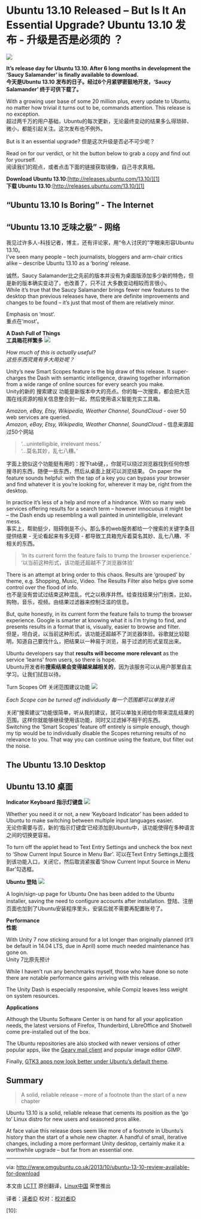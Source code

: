 Ubuntu 13.10 Released – But Is It An Essential Upgrade?
Ubuntu 13.10 发布 - 升级是否是必须的 ？
================================================================================
![](http://www.omgubuntu.co.uk/wp-content/uploads/2013/10/Screen-Shot-2013-10-16-at-15.43.jpg)

**It’s release day for Ubuntu 13.10. After 6 long months in development the ‘Saucy Salamander’ is finally available to download.**  
**今天是Ubuntu 13.10 发布的日子。经过6个月紧锣密鼓地开发，‘Saucy Salamander’ 终于可供下载了。**

With a growing user base of some 20 million plus, every update to Ubuntu, no matter how trivial it turns out to be, commands attention. This release is no exception.  
超过两千万的用户基础，Ubuntu的每次更新，无论最终变动的结果多么得琐碎、微小，都能引起关注。这次发布也不例外。

But is it an essential upgrade?
但是这次升级是否必不可少呢？

Read on for our verdict, or hit the button below to grab a copy and find out for yourself.  
阅读我们的观点，或者点击下面的链接获取镜像，自己寻求真相。

**Download Ubuntu 13.10**:[http://releases.ubuntu.com/13.10/][1]  
**下载 Ubuntu 13.10**:[http://releases.ubuntu.com/13.10/][1]

## “Ubuntu 13.10 Is Boring” - The Internet ##
## “Ubuntu 13.10 乏味之极” - 网络 ##  

我见过许多人-科技记者，博主，还有评论家，用“令人讨厌的”字眼来形容Ubuntu 13.10。  
I’ve seen many people – tech journalists, bloggers and arm-chair critics alike – describe Ubuntu 13.10 as a ‘boring’ release.

诚然，Saucy Salamander比之先前的版本并没有为桌面版添加多少新的特色，但是新的版本确实变动了，也改善了，只不过
大多数变动相较而言很小。  
While it’s true that the Saucy Salamander brings fewer new features to the desktop than previous releases have, there are definite improvements and changes to be found – it’s just that most of them are relatively minor.

Emphasis on ‘most‘.  
重点在‘most’。

**A Dash Full of Things**  
**工具箱花样繁多**
![](http://www.omgubuntu.co.uk/wp-content/uploads/2013/09/as2.jpg)

*How much of this is actually useful?*  
*这些东西究竟有多大用处呢？*

Unity’s new Smart Scopes feature is the big draw of this release. It super-charges the Dash with semantic intelligence, drawing together information from a wide range of online sources for every search you make.  
Unity的新的 搜索建议 功能是新版本中大的亮点。你的每一次搜索，都会把大范围在线资源的相关信息整合到一起，然后使用语义智能充实工具箱。  

*Amazon, eBay, Etsy, Wikipedia, Weather Channel, SoundCloud* - over 50 web services are queried.  
*Amazon, eBay, Etsy, Wikipedia, Weather Channel, SoundCloud* - 信息来源超过50个网站  

> ‘…unintelligible, irrelevant mess.’  
> ‘…莫名其妙，乱七八糟。’ 

字面上貌似这个功能挺有用的：按下tab键，，你就可以绕过浏览器找到任何你想搜寻的东西，随便一些东西，然后从桌面上就可以浏览结果。
On paper the feature sounds helpful: with the tap of a key you can bypass your browser and find whatever it is you’re looking for, wherever it may be, right from the desktop.

In practice it’s less of a help and more of a hindrance. With so many web services offering results for a search term – however innocuous it might be – the Dash ends up resembling a wall painted in unintelligible, irrelevant mess.  
事实上，帮助挺少，阻碍倒是不小。那么多的web服务都给一个搜索的关键字条目提供结果 - 无论看起来有多无碍 - 
都导致工具箱充斥着莫名其妙、乱七八糟、不相关的东西。 

> ‘In its current form the feature fails to trump the browser experience.’  
> ‘以当前这种形式，该功能还超越不了浏览器体验’

There is an attempt at bring order to this chaos. Results are ‘grouped’ by theme, e.g. Shopping, Music, Video. The Results Filter also helps give some control over the flood of info.  
也不是没有尝试过结束这种混乱，代之以秩序井然。给查找结果分门别类，比如，购物，音乐，视频。由结果过滤器来控制泛滥的信息。

But, quite honestly, in its current form the feature fails to trump the browser experience. Google is smarter at knowing what it is I’m trying to find, and presents results in a format that is, visually, easier to browse and filter.  
但是，坦白说，以当前这种形式，该功能还超越不了浏览器体验。谷歌就比较聪明，知道自己要找什么，把结果以一种易于浏览，易于过滤的形式呈现出来。

Ubuntu developers say that **results will become more relevant** as the service ‘learns’ from users, so there is hope.  
Ubuntu开发者称**搜索结果会变得越来越相关的**，因为该服务可以从用户那里自主学习。让我们拭目以待。


Turn Scopes Off
关闭范围建议功能
![](http://www.omgubuntu.co.uk/wp-content/uploads/2013/06/Screen-Shot-2013-06-07-at-12.59.jpg)

*Each Scope can be turned off individually*
*每一个范围都可以单独关闭* 

关闭“搜索建议”功能很简单，听从我的建议，就可以单独关闭给你带来混乱结果的范围。这样你就能够继续使用该功能，同时又过滤掉不相干的东西。  
Switching the ‘Smart Scopes’ feature off entirely is simple enough, though my tip would be to individually disable the Scopes returning results of no relevance to you. That way you can continue using the feature, but filter out the noise.

## The Ubuntu 13.10 Desktop ##
## Ubuntu 13.10 桌面 ##
**Indicator Keyboard**
**指示灯键盘**
![](http://www.omgubuntu.co.uk/wp-content/uploads/2013/10/a.jpg)

Whether you need it or not, a new ‘Keyboard Indicator’ has been added to Ubuntu to make switching between multiple input languages easier.  
无论你需要与否，新的‘指示灯键盘’已经添加到Ubuntu中，该功能使得在多种语言之间的切换更容易。  

To turn off the applet head to Text Entry Settings and uncheck the box next to ‘Show Current Input Source in Menu Bar’.
可以在Text Entry Settings上面找到该功能入口，关闭它，然后取消紧挨着‘Show Current Input Source in Menu Bar’勾选框。

**Ubuntu 登陆**
![](http://www.omgubuntu.co.uk/wp-content/uploads/2013/08/Screen-Shot-2013-08-29-at-20.56.45-750x594.png)

A login/sign-up page for Ubuntu One has been added to the Ubuntu installer, saving the need to configure accounts after installation.
登陆、注册页面也加到了Ubuntu安装程序里头，安装后就不需要再配置账号了。  

**Performance**  
**性能**

With Unity 7 now sticking around for a lot longer than originally planned (it’ll be default in 14.04 LTS, due in April) some much needed maintenance has gone on.  
Unity 7比原先预计



While I haven’t run any benchmarks myself, those who have done so note there are notable performance gains arriving with this release.

The Unity Dash is especially responsive, while Compiz leaves less weight on system resources.

**Applications**

Although the Ubuntu Software Center is on hand for all your application needs, the latest versions of Firefox, Thunderbird, LibreOffice and Shotwell come pre-installed out of the box.

The Ubuntu repositories are also stocked with newer versions of other popular apps, like the [Geary mail client][2] and popular image editor GIMP.

Finally, [GTK3 apps now look better under Ubuntu’s default theme][3]. 

## Summary ##

> A solid, reliable release – more of a footnote than the start of a new chapter

Ubuntu 13.10 is a solid, reliable release that cements its position as the ‘go to’ Linux distro for new users and seasoned pros alike.

At face value this release does seem like more of a footnote in Ubuntu’s history than the start of a whole new chapter. A handful of small, iterative changes, including a more performant Unity desktop, certainly make it a worthwhile upgrade – but far from an essential one.

--------------------------------------------------------------------------------

via: http://www.omgubuntu.co.uk/2013/10/ubuntu-13-10-review-available-for-download

本文由 [LCTT](https://github.com/LCTT/TranslateProject) 原创翻译，[Linux中国](http://linux.cn/) 荣誉推出

译者：[译者ID](https://github.com/译者ID) 校对：[校对者ID](https://github.com/校对者ID)

[1]:http://releases.ubuntu.com/13.10/
[2]:http://www.omgubuntu.co.uk/2013/10/geary-0-4-released-with-new-look-new-features
[3]:http://www.omgubuntu.co.uk/2013/08/ubuntu-themes-fix-coming-to-saucy
[4]:
[5]:
[6]:
[7]:
[8]:
[9]:
[10]: